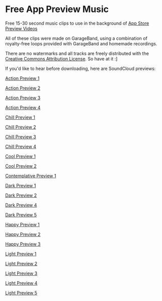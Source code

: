 Free App Preview Music
======================

Free 15-30 second music clips to use in the background of [App Store Preview Videos](https://developer.apple.com/app-store/app-previews/)

All of these clips were made on GarageBand, using a combination of royalty-free loops provided with GarageBand and homemade recordings.

There are no watermarks and all tracks are freely distributed with the [Creative Commons Attribution License](https://creativecommons.org/licenses/by/4.0/). So have at it :]

If you'd like to hear before downloading, here are SoundCloud previews:

[Action Preview 1](https://soundcloud.com/good_day_sir/action-preview-1)

[Action Preview 2](https://soundcloud.com/good_day_sir/action-preview-2)

[Action Preview 3](https://soundcloud.com/good_day_sir/action-preview-3)

[Action Preview 4](https://soundcloud.com/good_day_sir/action-preview-4)

[Chill Preview 1](https://soundcloud.com/good_day_sir/chill-preview-1)

[Chill Preview 2](https://soundcloud.com/good_day_sir/chill-preview-2)

[Chill Preview 3](https://soundcloud.com/good_day_sir/chill-preview-3)

[Chill Preview 4](https://soundcloud.com/good_day_sir/chill-preview-4)

[Cool Preview 1](https://soundcloud.com/good_day_sir/cool-preview-1)

[Cool Preview 2](https://soundcloud.com/good_day_sir/cool-preview-2)

[Contemplative Preview 1](https://soundcloud.com/good_day_sir/contemplative-preview-1)

[Dark Preview 1](https://soundcloud.com/good_day_sir/dark-preview-1)

[Dark Preview 2](https://soundcloud.com/good_day_sir/dark-preview-2)

[Dark Preview 4](https://soundcloud.com/good_day_sir/dark-preview-4)

[Dark Preview 5](https://soundcloud.com/good_day_sir/dark-preview-5)

[Happy Preview 1](https://soundcloud.com/good_day_sir/happy-preview-1)

[Happy Preview 2](https://soundcloud.com/good_day_sir/happy-preview-2)

[Happy Preview 3](https://soundcloud.com/good_day_sir/happy-preview-3)

[Light Preview 1](https://soundcloud.com/good_day_sir/light-preview-1)

[Light Preview 2](https://soundcloud.com/good_day_sir/light-preview-2)

[Light Preview 3](https://soundcloud.com/good_day_sir/light-preview-3)

[Light Preview 4](https://soundcloud.com/good_day_sir/light-preview-4)

[Light Preview 5](https://soundcloud.com/good_day_sir/light-preview-5)
